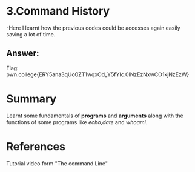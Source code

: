 # 3.Command History
-Here I learnt how the previous codes could be accesses again easily saving a lot of time.


## Answer:
Flag: pwn.college{ERY5ana3qUo0ZT1wqxOd_Y5fYIc.0lNzEzNxwCO1kjNzEzW}


 # Summary
Learnt some fundamentals of **programs** and **arguments** along with the functions of some programs like *echo*,*date* and *whoami*.


# References
Tutorial video form "The command Line"
